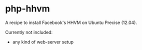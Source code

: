 # php-hhvm

A recipe to install Facebook's HHVM on Ubuntu Precise (12.04).

Currently not included:

 * any kind of web-server setup
